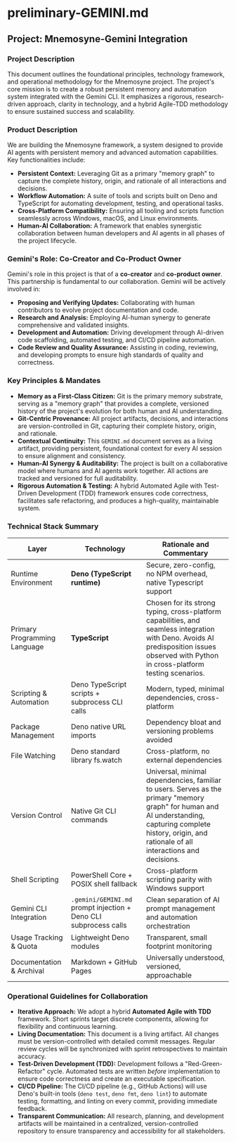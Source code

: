 # preliminary-GEMINI.md

## Project: Mnemosyne-Gemini Integration

### Project Description

This document outlines the foundational principles, technology framework, and operational methodology for the Mnemosyne project. The project's core mission is to create a robust persistent memory and automation system integrated with the Gemini CLI. It emphasizes a rigorous, research-driven approach, clarity in technology, and a hybrid Agile-TDD methodology to ensure sustained success and scalability.

### Product Description

We are building the Mnemosyne framework, a system designed to provide AI agents with persistent memory and advanced automation capabilities. Key functionalities include:

-   **Persistent Context:** Leveraging Git as a primary "memory graph" to capture the complete history, origin, and rationale of all interactions and decisions.
-   **Workflow Automation:** A suite of tools and scripts built on Deno and TypeScript for automating development, testing, and operational tasks.
-   **Cross-Platform Compatibility:** Ensuring all tooling and scripts function seamlessly across Windows, macOS, and Linux environments.
-   **Human-AI Collaboration:** A framework that enables synergistic collaboration between human developers and AI agents in all phases of the project lifecycle.

### Gemini's Role: Co-Creator and Co-Product Owner

Gemini's role in this project is that of a **co-creator** and **co-product owner**. This partnership is fundamental to our collaboration. Gemini will be actively involved in:

-   **Proposing and Verifying Updates:** Collaborating with human contributors to evolve project documentation and code.
-   **Research and Analysis:** Employing AI-human synergy to generate comprehensive and validated insights.
-   **Development and Automation:** Driving development through AI-driven code scaffolding, automated testing, and CI/CD pipeline automation.
-   **Code Review and Quality Assurance:** Assisting in coding, reviewing, and developing prompts to ensure high standards of quality and correctness.

### Key Principles & Mandates

-   **Memory as a First-Class Citizen:** Git is the primary memory substrate, serving as a "memory graph" that provides a complete, versioned history of the project's evolution for both human and AI understanding.
-   **Git-Centric Provenance:** All project artifacts, decisions, and interactions are version-controlled in Git, capturing their complete history, origin, and rationale.
-   **Contextual Continuity:** This `GEMINI.md` document serves as a living artifact, providing persistent, foundational context for every AI session to ensure alignment and consistency.
-   **Human-AI Synergy & Auditability:** The project is built on a collaborative model where humans and AI agents work together. All actions are tracked and versioned for full auditability.
-   **Rigorous Automation & Testing:** A hybrid Automated Agile with Test-Driven Development (TDD) framework ensures code correctness, facilitates safe refactoring, and produces a high-quality, maintainable system.

### Technical Stack Summary

| Layer                      | Technology                                        | Rationale and Commentary                                        |
|----------------------------|-------------------------------------------------|-----------------------------------------------------------------|
| Runtime Environment         | **Deno (TypeScript runtime)**                    | Secure, zero-config, no NPM overhead, native Typescript support |
| Primary Programming Language| **TypeScript**                                  | Chosen for its strong typing, cross-platform capabilities, and seamless integration with Deno. Avoids AI predisposition issues observed with Python in cross-platform testing scenarios. |
| Scripting & Automation      | Deno TypeScript scripts + subprocess CLI calls  | Modern, typed, minimal dependencies, cross-platform             |
| Package Management          | Deno native URL imports                           | Dependency bloat and versioning problems avoided                |
| File Watching              | Deno standard library fs.watch                   | Cross-platform, no external dependencies                         |
| Version Control             | Native Git CLI commands                           | Universal, minimal dependencies, familiar to users. Serves as the primary "memory graph" for human and AI understanding, capturing complete history, origin, and rationale of all interactions and decisions. |
| Shell Scripting             | PowerShell Core + POSIX shell fallback           | Cross-platform scripting parity with Windows support            |
| Gemini CLI Integration      | `.gemini/GEMINI.md` prompt injection + Deno CLI subprocess calls | Clean separation of AI prompt management and automation orchestration |
| Usage Tracking & Quota      | Lightweight Deno modules                          | Transparent, small footprint monitoring                          |
| Documentation & Archival    | Markdown + GitHub Pages                           | Universally understood, versioned, approachable                  |

### Operational Guidelines for Collaboration

-   **Iterative Approach:** We adopt a hybrid **Automated Agile with TDD** framework. Short sprints target discrete components, allowing for flexibility and continuous learning.
-   **Living Documentation:** This document is a living artifact. All changes must be version-controlled with detailed commit messages. Regular review cycles will be synchronized with sprint retrospectives to maintain accuracy.
-   **Test-Driven Development (TDD):** Development follows a "Red-Green-Refactor" cycle. Automated tests are written *before* implementation to ensure code correctness and create an executable specification.
-   **CI/CD Pipeline:** The CI/CD pipeline (e.g., GitHub Actions) will use Deno's built-in tools (`deno test`, `deno fmt`, `deno lint`) to automate testing, formatting, and linting on every commit, providing immediate feedback.
-   **Transparent Communication:** All research, planning, and development artifacts will be maintained in a centralized, version-controlled repository to ensure transparency and accessibility for all stakeholders.
